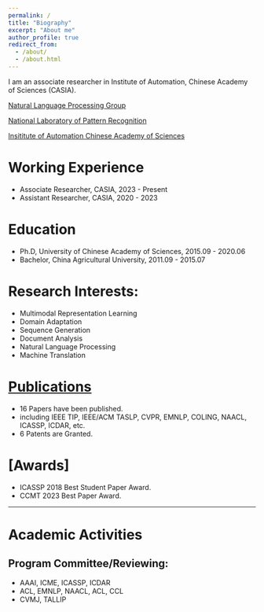 ```yaml
---
permalink: /
title: "Biography"
excerpt: "About me"
author_profile: true
redirect_from: 
  - /about/
  - /about.html
---
```



I am an associate researcher in Institute of Automation, Chinese Academy of Sciences (CASIA).

[Natural Language Processing Group](http://www.nlpr.ia.ac.cn/cip/introduction.htm)

[National Laboratory of Pattern Recognition](http://www.nlpr.ia.ac.cn/nlpren/EN/volumn/home.shtml)

[Insititute of Automation Chinese Academy of Sciences](http://www.ia.cas.cn/)

Working Experience
======

* Associate Researcher, CASIA, 2023 - Present 
* Assistant Researcher, CASIA, 2020 - 2023

Education
======

* Ph.D, University of Chinese Academy of Sciences, 2015.09 - 2020.06
* Bachelor, China Agricultural University, 2011.09 - 2015.07

Research Interests:
======

* Multimodal Representation Learning
* Domain Adaptation
* Sequence Generation
* Document Analysis
* Natural Language Processing
* Machine Translation

# [Publications](https://aprilyapingzhang.github.io/publications/)

- 16 Papers have been published.
 - including IEEE TIP, IEEE/ACM TASLP, CVPR, EMNLP, COLING, NAACL, ICASSP, ICDAR, etc.
- 6 Patents are Granted.


# [Awards]
-  ICASSP 2018 Best Student Paper Award.
-  CCMT 2023 Best Paper Award.


---
Academic Activities
======
## Program Committee/Reviewing:
- AAAI, ICME, ICASSP, ICDAR
- ACL, EMNLP, NAACL, ACL, CCL
- CVMJ, TALLIP


